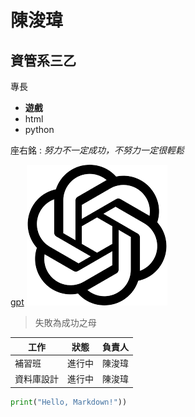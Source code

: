 # 陳浚瑋
## 資管系三乙

專長
* **遊戲** 
* html
* python

座右銘 : *努力不一定成功，不努力一定很輕鬆*

[gpt](https://chatgpt.com/)
![gpt](gpt.png)

> 失敗為成功之母

| 工作 | 狀態 | 負責人 |  
|---|:---:|:---:|
| 補習班 | 進行中 | 陳浚瑋 |
| 資料庫設計 | 進行中 | 陳浚瑋 |

``` python
print("Hello, Markdown!"))
```
